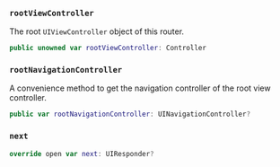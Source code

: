
### `rootViewController`

The root `UIViewController` object of this router.

``` swift
public unowned var rootViewController: Controller
```

### `rootNavigationController`

A convenience method to get the navigation controller of the root view controller.

``` swift
public var rootNavigationController: UINavigationController? 
```

### `next`

``` swift
override open var next: UIResponder? 
